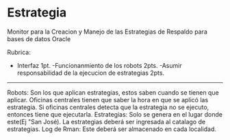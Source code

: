 # Estrategia
Monitor para la Creacion y Manejo de las Estrategias de Respaldo para bases de datos Oracle

Rubrica:
- Interfaz 1pt.
-Funcionanmiento de los robots 2pts.
-Asumir responsabilidad de la ejecucion de estrategias 2pts.

________________________________________________________________________
Robots: Son los que aplican estrategias, estos saben cuando se tienen que aplicar. Oficinas centrales tienen que saber la hora en que
se aplicó las estrategia. Si oficinas centrales detecta que la estrategia no se ejecuto, entonces tiene que ejecutarla.
Estrategias: Solo se genera en el lugar donde este(Ej "San José). La estrategias deberá ser ingresada al catalago
de estrategias.
Log de Rman: Este deberá ser almacenado en cada localidad.
